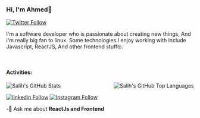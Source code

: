 ### Hi, I'm Ahmed👋


[![Twitter Follow](https://img.shields.io/twitter/follow/salihcodev?style=social)](https://twitter.com/salihcodev)

I'm a software developer who is passionate about creating new things, And i'm really big fan to linux. Some technologies I enjoy working with include Javascript, ReactJS, And other frontend stuff🤓.



<br />

#### Activities:

<img align="left" alt="Salih's GitHub Stats" src="https://github-readme-stats.vercel.app/api?username=salihcodev&show_icons=true&theme=onedark" />

<img align="right" alt="Salih's GitHub Top Languages" src="https://github-readme-stats.vercel.app/api/top-langs/?username=salihcodev&layout=compact&langs_count=15" />

<div style="margin-top: 50px">

[![linkedin Follow](https://img.shields.io/badge/linkedin-@salihcodev-blue?style=flat&logo=linkedin&logoColor=white)](https://www.linkedin.com/in/salihcodev) [![Instagram Follow](https://img.shields.io/badge/instagram-@salihcodev-darkslateblue?style=flat&logo=instagram&logoColor=white)](https://instagram.com/salihcodev)


</div>

-🔭 Ask me about **ReactJs and Frontend**
